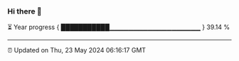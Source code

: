 ### Hi there 👋

⏳ Year progress { ███████████▁▁▁▁▁▁▁▁▁▁▁▁▁▁▁▁▁▁▁ } 39.14 %

---

⏰ Updated on Thu, 23 May 2024 06:16:17 GMT
